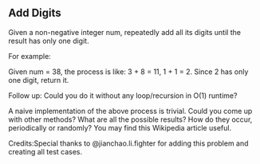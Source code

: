

Add Digits 
---


Given a non-negative integer num, repeatedly add all its digits until the result has only one digit. 



For example:


Given num = 38, the process is like: 3 + 8 = 11, 1 + 1 = 2. Since 2 has only one digit, return it.


Follow up:
Could you do it without any loop/recursion in O(1) runtime?



  A naive implementation of the above process is trivial. Could you come up with other methods? 
  What are all the possible results?
  How do they occur, periodically or randomly?
  You may find this Wikipedia article useful.


Credits:Special thanks to @jianchao.li.fighter for adding this problem and creating all test cases.

